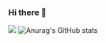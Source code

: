 ### Hi there 👋
<a href="버튼을 눌렀을 때 이동할 링크" target="_blank"><img src="https://img.shields.io/badge/python-000000?style=flat-square&logo=3776ab&logoColor=FFFFFF"/></a>
![Anurag's GitHub stats](https://github-readme-stats.vercel.app/api?username=simjaein&show_icons=true&theme=radical)
